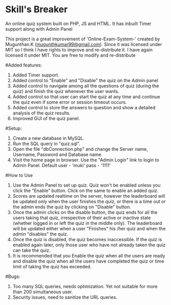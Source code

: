 # Skill's Breaker
An online quiz system built on PHP, JS and HTML. It has inbuilt Timer support along with Admin Panel

This project is a great improvement of 'Online-Exam-System-' created by Mugunthan.K (mugunthkumar99@gmail.com). Since it was licensed under MIT so I think I have rights to improve and re-distribute it. I have again licensed it under MIT. You are free to modify and re-distribute

#Added features: 

1. Added Timer support.
2. Added control to "Enable" and "Disable" the quiz on the Admin panel
3. Added control to navigate among all the questions of quiz (during the quiz) and finish the quiz whenever the user wants.
4. Added control so that user can start the quiz at any time and continue the quiz even if some error or session timeout occurs.
5. Added control to store the answers to question and show a detailed analysis of the quiz results.
6. Improved GUI of the quiz panel.

#Setup:

1. Create a new database in MySQL.
2. Run the SQL query in "quiz.sql".
3. Open the file "dbConnection.php" and change the Server name, Username, Password and Database name.
3. Visit the home page in browser. Use the "Admin Login" link to login to Admin Panel. Default user - 'muki' pass - '1111'

#How to Use

1. Use the Admin Panel to set up quiz. Quiz won't be enabled unless you click the "Enable" button. Click on the same to enable an added quiz.
2. Scores are updated realtime on the server, however the leaderboard will be updated only when the user finishes the quiz, or there is a time out or the admin ends the quiz by clicking on "Disable" button.
3. Once the admin clicks on the disable button, the quiz ends for all the users taking that quiz, irrespective of their active or inactive state (whether logged in or left the quiz in the middle only). The leaderboard will be updated either when a user "Finishes" his /her quiz and when the admin "disables" the quiz. 
4. Once the quiz is disabled, the quiz becomes inaccessible. If the quiz is enabled again later, only those user who have not already taken the quiz can take the quiz.
5. It is recommended that you Enable the quiz when all the users are ready and disable the quiz when all the users have completed the quiz or time limit of taking the quiz has exceeded.

#Bugs:

1. Too many SQL queries, needs optimization. Yet not suitable for more than 200 simultaneous user.
2. Security issues, need to sanitize the URL queries.
